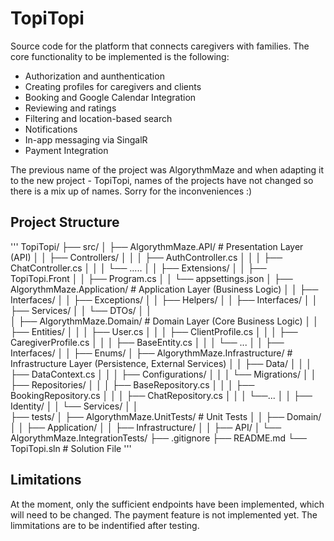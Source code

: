 # TopiTopi

Source code for the platform that connects caregivers with families.
The core functionality to be implemented is the following:
- Authorization and aunthentication
- Creating profiles for caregivers and clients
- Booking and Google Calendar Integration
- Reviewing and ratings
- Filtering and location-based search
- Notifications 
- In-app messaging via SingalR
- Payment Integration

The previous name of the project was AlgorythmMaze and when adapting it to the new project - TopiTopi, names of the projects have not changed so there is a mix up of names. Sorry for the inconveniences :)

## Project Structure
'''
TopiTopi/
├── src/
│   ├── AlgorythmMaze.API/           # Presentation Layer (API)
│   │   ├── Controllers/
│   │   │   ├── AuthController.cs
│   │   │   ├── ChatController.cs
│   │   │   └── .....
│   │   ├── Extensions/
│   │   ├── TopiTopi.Front
│   │   ├── Program.cs
│   │   └── appsettings.json
│   ├── AlgorythmMaze.Application/   # Application Layer (Business Logic)
│   │   ├── Interfaces/
│   │   ├── Exceptions/
│   │   ├── Helpers/
│   │   ├── Interfaces/
│   │   ├── Services/
│   │   └── DTOs/
│   │   
│   ├── AlgorythmMaze.Domain/        # Domain Layer (Core Business Logic)
│   │   ├── Entities/
│   │   │   ├── User.cs
│   │   │   ├── ClientProfile.cs
│   │   │   ├── CaregiverProfile.cs
│   │   │   ├── BaseEntity.cs
│   │   │   └── ...
│   │   ├── Interfaces/
│   │   ├── Enums/
│   ├── AlgorythmMaze.Infrastructure/ # Infrastructure Layer (Persistence, External Services)
│   │   ├── Data/
│   │   │   ├── DataContext.cs
│   │   │   ├── Configurations/
│   │   │   └── Migrations/
│   │   ├── Repositories/
│   │   │   ├── BaseRepository.cs
│   │   │   ├── BookingRepository.cs
│   │   │   ├── ChatRepository.cs
│   │   │   └──...
│   │   ├── Identity/
│   │   └── Services/
│   │   
├── tests/
│   ├── AlgorythmMaze.UnitTests/         # Unit Tests
│   │   ├── Domain/
│   │   ├── Application/
│   │   ├── Infrastructure/
│   │   ├── API/
│   └── AlgorythmMaze.IntegrationTests/
├── .gitignore
├── README.md
└── TopiTopi.sln                # Solution File
'''

## Limitations 
At the moment, only the sufficient endpoints have been implemented, which will need to be changed.
The payment feature is not implemented yet. The limmitations are to be indentified after testing.
